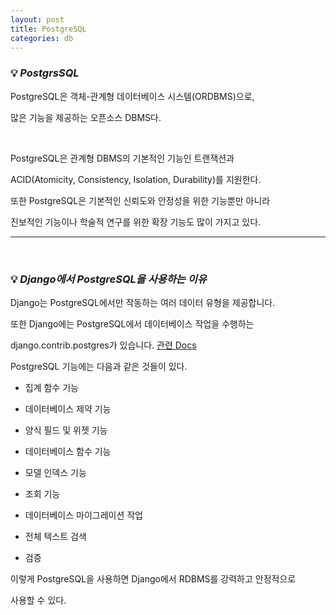 ```yaml
---
layout: post
title: PostgreSQL
categories: db
---
```


### 💡 ***PostgrsSQL***

PostgreSQL은 객체-관계형 데이터베이스 시스템(ORDBMS)으로, 

많은 기능을 제공하는 오픈소스 DBMS다.

<br>

PostgreSQL은 관계형 DBMS의 기본적인 기능인 트랜잭션과 

ACID(Atomicity, Consistency, Isolation, Durability)를 지원한다.

또한 PostgreSQL은 기본적인 신뢰도와 안정성을 위한 기능뿐만 아니라 

진보적인 기능이나 학술적 연구를 위한 확장 기능도 많이 가지고 있다.

---

<br>  

### 💡 ***Django에서 PostgreSQL을 사용하는 이유***

Django는 PostgreSQL에서만 작동하는 여러 데이터 유형을 제공합니다. 

또한 Django에는 PostgreSQL에서 데이터베이스 작업을 수행하는 

django.contrib.postgres가 있습니다. [관련 Docs](https://docs.djangoproject.com/en/3.0/ref/contrib/postgres/)

PostgreSQL 기능에는 다음과 같은 것들이 있다.

- 집계 함수 기능

- 데이터베이스 제약 기능

- 양식 필드 및 위젯 기능

- 데이터베이스 함수 기능

- 모델 인덱스 기능

- 조회 기능

- 데이터베이스 마이그레이션 작업

- 전체 텍스트 검색

- 검증

이렇게 PostgreSQL을 사용하면 Django에서 RDBMS를 강력하고 안정적으로 

사용할 수 있다.